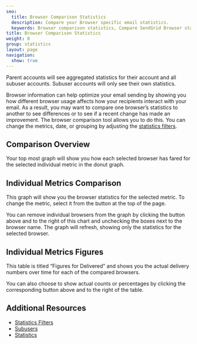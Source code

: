 ```yaml
---
seo:
  title: Browser Comparison Statistics
  description: Compare your Browser specific email statistics.
  keywords: Browser comparison statistics, Compare SendGrid Browser statistics
title: Browser Comparison Statistics
weight: 0
group: statistics
layout: page
navigation:
  show: true
---
```


<call-out>

Parent accounts will see aggregated statistics for their account and all subuser accounts. Subuser accounts will only see their own statistics.

</call-out>

Browser information can help optimize your email sending by showing you how different browser usage affects how your recipients interact with your email. As a result, you may want to compare one browser’s statistics to another to see differences or to see if a recent change has made an improvement. The browser comparison tool allows you to do this. You can change the metrics, date, or grouping by adjusting the [statistics filters]({{root_url}}/ui/analytics-and-reporting/stats-overview/#statistics-filters).

## 	Comparison Overview

Your top most graph will show you how each selected browser has fared for the selected individual metric in the donut graph.

## 	Individual Metrics Comparison

This graph will show you the browser statistics for the selected metric. To change the metric, select it from the button at the top of the page.

You can remove individual browsers from the graph by clicking the button above and to the right of this chart and unchecking the boxes next to the browser name. The graph will refresh, showing only the statistics for the selected browser.

## 	Individual Metrics Figures

This table is titled “Figures for Delivered” and shows you the actual delivery numbers over time for each of the compared browsers.

You can also choose to show actual counts or percentages by clicking the corresponding button above and to the right of the table.

## 	Additional Resources

- [Statistics Filters]({{root_url}}/ui/analytics-and-reporting/stats-overview/#statistics-filters)
- [Subusers]({{root_url}}/ui/analytics-and-reporting/subusers/)
- [Statistics]({{root_url}}/ui/analytics-and-reporting/stats-overview/)
